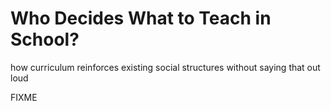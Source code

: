 # Who Decides What to Teach in School?

<p class="subtitle">how curriculum reinforces existing social structures without saying that out loud</p>

FIXME
